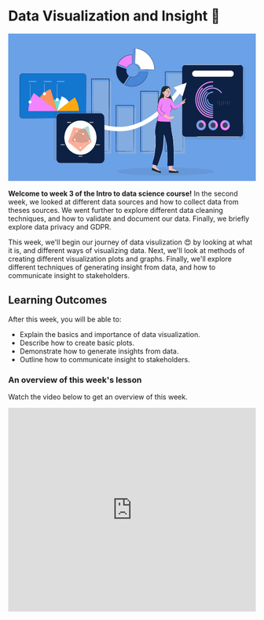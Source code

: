 # Data Visualization and Insight 📶

<img src="./data-visualization/data-viz/Data-Visualization.jpeg" width="100%" height="300px">

**Welcome to week 3 of the Intro to data science course!** In the second week, we looked at different data sources and how to collect data from theses sources. We went further to explore different data cleaning techniques, and how to validate and document our data. Finally, we briefly explore data privacy and GDPR.

This week, we'll begin our journey of data visulization 😍 by looking at what it is, and different ways of visualizing data. Next, we'll look at methods of creating different visualization plots and graphs. Finally, we'll explore different techniques of generating insight from data, and how to communicate insight to stakeholders.


## Learning Outcomes

After this week, you will be able to:

- Explain the basics and importance of data visualization.
- Describe how to create basic plots.
- Demonstrate how to generate insights from data.
- Outline how to communicate insight to stakeholders.



### An overview of this week's lesson

<aside>

Watch the video below to get an overview of this week.

</aside>
<div style="position: relative; padding-bottom: 56.25%; height: 0;"><iframe width="100%" height="415" src="https://www.youtube.com/embed/Y5FOUq341K0?si=86FuRVfuVTb5Nhrj" title="Linking your CSS" frameborder="0" allow="accelerometer; autoplay; clipboard-write; encrypted-media; gyroscope; picture-in-picture" allowfullscreen></iframe></div>
